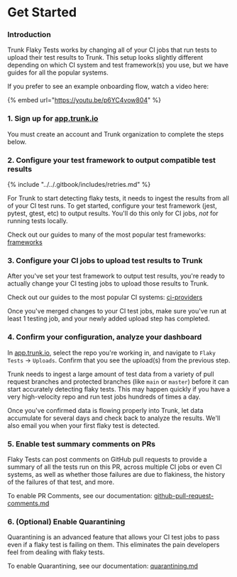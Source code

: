 # Get Started

### Introduction

Trunk Flaky Tests works by changing all of your CI jobs that run tests to upload their test results to Trunk. This setup looks slightly different depending on which CI system and test framework(s) you use, but we have guides for all the popular systems.

If you prefer to see an example onboarding flow, watch a video here:

{% embed url="https://youtu.be/p6YC4vow804" %}

### 1. Sign up for [app.trunk.io](https://app.trunk.io/login/?intent=flaky+tests)

You must create an account and Trunk organization to complete the steps below.

### 2. Configure your test framework to output compatible test results

{% include "../../.gitbook/includes/retries.md" %}

For Trunk to start detecting flaky tests, it needs to ingest the results from all of your CI test runs. To get started, configure your test framework (jest, pytest, gtest, etc) to output results. You'll do this only for CI jobs, _not_ for running tests locally.

Check out our guides to many of the most popular test frameworks: [frameworks](frameworks/ "mention")

### 3. Configure your CI jobs to upload test results to Trunk

After you've set your test framework to output test results, you're ready to actually change your CI testing jobs to upload those results to Trunk.

Check out our guides to the most popular CI systems: [ci-providers](ci-providers/ "mention")

Once you've merged changes to your CI test jobs, make sure you've run at least 1 testing job, and your newly added upload step has completed.

### 4. Confirm your configuration, analyze your dashboard

In [app.trunk.io](https://app.trunk.io/login/?intent=flaky+tests), select the repo you're working in, and navigate to `Flaky Tests` -> `Uploads`. Confirm that you see the upload(s) from the previous step.

Trunk needs to ingest a large amount of test data from a variety of pull request branches and protected branches (like `main` or `master`) before it can start accurately detecting flaky tests. This may happen quickly if you have a very high-velocity repo and run test jobs hundreds of times a day.

Once you've confirmed data is flowing properly into Trunk, let data accumulate for several days and check back to analyze the results. We'll also email you when your first flaky test is detected.

### 5. Enable test summary comments on PRs

Flaky Tests can post comments on GitHub pull requests to provide a summary of all the tests run on this PR, across multiple CI jobs or even CI systems, as well as whether those failures are due to flakiness, the history of the failures of that test, and more.

To enable PR Comments, see our documentation: [github-pull-request-comments.md](../github-pull-request-comments.md "mention")

### 6. (Optional) Enable Quarantining

Quarantining is an advanced feature that allows your CI test jobs to pass even if a flaky test is failing on them. This eliminates the pain developers feel from dealing with flaky tests.

To enable Quarantining, see our documentation: [quarantining.md](../quarantining.md "mention")

